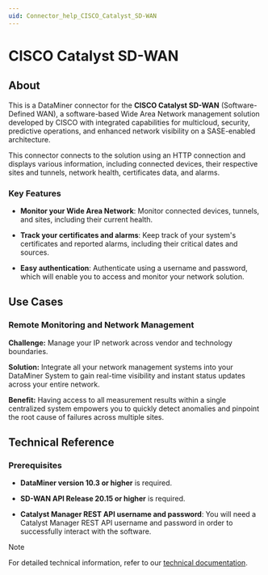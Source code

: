 ```yaml
---
uid: Connector_help_CISCO_Catalyst_SD-WAN
---
```


# CISCO Catalyst SD-WAN

## About

This is a DataMiner connector for the **CISCO Catalyst SD-WAN** (Software-Defined WAN), a software-based Wide Area Network management solution developed by CISCO with integrated capabilities for multicloud, security, predictive operations, and enhanced network visibility on a SASE-enabled architecture.

This connector connects to the solution using an HTTP connection and displays various information, including connected devices, their respective sites and tunnels, network health, certificates data, and alarms.

### Key Features

- **Monitor your Wide Area Network**: Monitor connected devices, tunnels, and sites, including their current health.

- **Track your certificates and alarms**: Keep track of your system's certificates and reported alarms, including their critical dates and sources.

- **Easy authentication**: Authenticate using a username and password, which will enable you to access and monitor your network solution.

## Use Cases

### Remote Monitoring and Network Management

**Challenge:** Manage your IP network across vendor and technology boundaries.

**Solution:** Integrate all your network management systems into your DataMiner System to gain real-time visibility and instant status updates across your entire network.

**Benefit:** Having access to all measurement results within a single centralized system empowers you to quickly detect anomalies and pinpoint the root cause of failures across multiple sites.

## Technical Reference

### Prerequisites

- **DataMiner version 10.3 or higher** is required.

- **SD-WAN API Release 20.15 or higher** is required.

- **Catalyst Manager REST API username and password**: You will need a Catalyst Manager REST API username and password in order to successfully interact with the software.

> [!NOTE]
> For detailed technical information, refer to our [technical documentation](xref:Connector_help_CISCO_Catalyst_SD-WAN_Technical).


